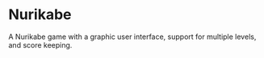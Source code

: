 # Nurikabe

A Nurikabe game with a graphic user interface, support for multiple levels, and score keeping.
